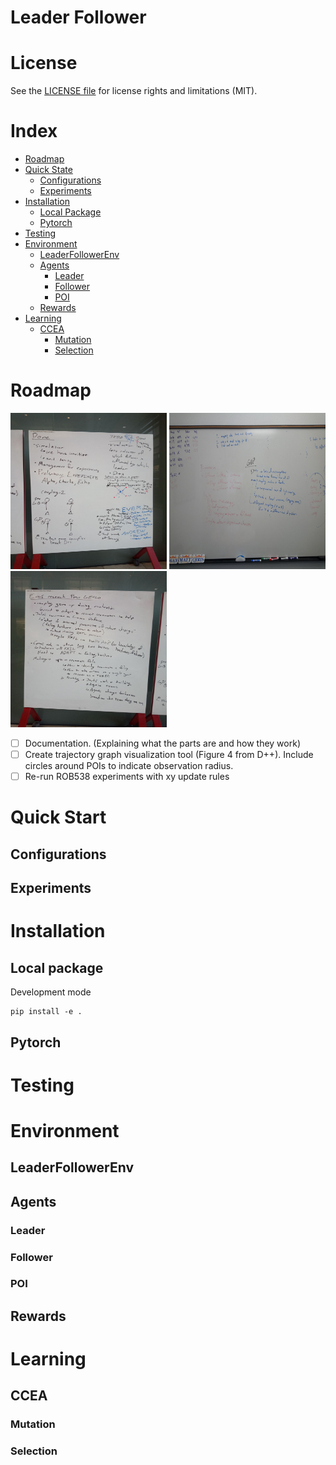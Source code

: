 Leader Follower
=====

# License

See the [LICENSE file](LICENSE) for license rights and limitations (MIT).

# Index

- [Roadmap](#roadmap)
- [Quick State](#quick-start)
  - [Configurations](#configurations)
  - [Experiments](#experiments)
- [Installation](#installation)
  - [Local Package](#local-package)
  - [Pytorch](#pytorch)
- [Testing](#testing)
- [Environment](#environment)
  - [LeaderFollowerEnv](#leaderfollowerenv)
  - [Agents](#agents)
    - [Leader](#leader)
    - [Follower](#follower)
    - [POI](#poi)
  - [Rewards](#rewards)
- [Learning](#learning)
  - [CCEA](#ccea)
    - [Mutation](#mutation)
    - [Selection](#selection)

# Roadmap

<img src="docs/simulator.jpg" alt="simulator" width="250" height="250">

<img src="docs/gap.jpg" alt="gap" width="250" height="250">

<img src="docs/ever_post_gecco.jpg" alt="Ever Post GECCO" width="250" height="250">

-[ ] Documentation. (Explaining what the parts are and how they work)
-[ ] Create trajectory graph visualization tool (Figure 4 from D++). Include circles around POIs to indicate observation radius. 
-[ ] Re-run ROB538 experiments with xy update rules

# Quick Start

## Configurations
## Experiments

# Installation

## Local package

Development mode
```
pip install -e .
```

## Pytorch

# Testing

# Environment

## LeaderFollowerEnv
## Agents
### Leader
### Follower
### POI
## Rewards

# Learning

## CCEA
### Mutation
### Selection
